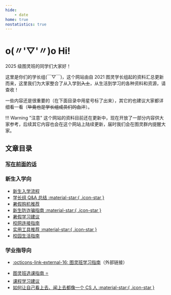 ```yaml
---
hide:
    - date
home: true
nostatistics: true
---
```


# o(〃'▽'〃)o Hi!

2025 级图灵班的同学们大家好！

这里是你们的学长组(￣▽￣)，这个网站由自 2021 图灵学长组起的资料汇总更新而来，这里我们为大家整合了从入学到<del>入土</del>，从生活到学习的各种资料和资源，请查收！

一些内容还是很重要的（在下面目录中用星号标了出来），其它的也建议大家都详细看一看（<del>毕竟也是学长组成员们的血汗</del>）。

!!! Warning "注意"
    这个网站的资料目前还在更新中，现在开放了一部分内容供大家参考，后续其它内容也会在这个网站上陆续更新，届时我们会在图灵群内提醒大家。

## 文章目录
<div></div>

### [写在前面的话](preface.md)

### 新生入学向

- [新生入学流程](checkin.md)
- [学长组 Q&A 总结 :material-star:{ .icon-star }](qa.md)
- [暑假购机推荐](machine.md)
- [新生防诈骗指南 :material-star:{ .icon-star }](anti_fraud.md)
- [暑假学习建议](summer_study.md)
- [校网连接指南](rvpn.md)
- [实用工具推荐 :material-star:{ .icon-star }](tools.md)
- [校园生活指南](living.md)

### 学业指导向

- [:octicons-link-external-16: 图灵班学习指南](https://zju-turing.github.io/TuringCourses/)（外部链接）
<!-- - [:octicons-link-external-16: 图灵班书籍转送统计](https://docs.qq.com/sheet/DU2RIT05ZZ3JnSG1y)（腾讯共享文档） -->
- [图灵班选课指南 :star:](course_selection.md)
- [课程学习建议](course_advice.md)
- [如何让自己看上去、闻上去都像一个 CS 人 :material-star:{ .icon-star }](cser.md)
